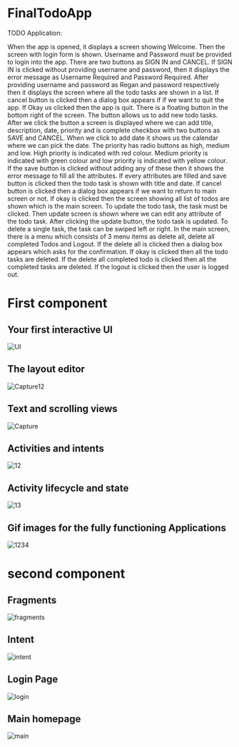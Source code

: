 # FinalTodoApp
TODO Application:

When the app is opened, it displays a screen showing Welcome.
Then the screen with login form is shown. Username and Password must be provided to login into
the app. There are two buttons as SIGN IN and CANCEL. If SIGN IN is clicked without providing
username and password, then it displays the error message as Username Required and Password
Required. 
After providing username and password as Regan and password respectively then it displays the screen
where all the todo tasks are shown in a list. If cancel button is clicked then a dialog box appears if 
if we want to quit the app. If Okay us clicked then the app is quit.
There is a floating button in the bottom right of the screen. The button allows us to add new todo tasks. 
After we click the button a screen is displayed where we can add title, description, date, priority and is complete checkbox with two buttons as SAVE and CANCEL. 
When we click to add date it shows us the calendar where we can pick the date. The priority
has radio buttons as high, medium and low. High priority is indicated with red colour. Medium
priority is indicated with green colour and low priority is indicated with yellow colour. 
If the save button is clicked without adding any of these then it shows the error message to fill all the 
attributes. If every attributes are filled and save button is clicked then the todo task is shown
with title and date. If cancel button is clicked then a dialog box appears if we want to return to
main screen or not. If okay is clicked then the screen showing all list of todos are shown which 
is the main screen. 
To update the todo task, the task must be clicked. Then update screen is shown
where we can edit any attribute of the todo task. After clicking the update button, the todo task is
updated. 
To delete a single task, the task can be swiped left or right.
In the main screen, there is a menu which consists of 3 menu items as delete all, delete all
completed Todos and Logout. 
If the delete all is clicked then a dialog box appears which asks for the confirmation. If
okay is clicked then all the todo tasks are deleted.
If the delete all completed todo is clicked then all the completed tasks are deleted.
If the logout is clicked then the user is logged out.

# First component

 ## Your first interactive UI
 ![UI](https://user-images.githubusercontent.com/80841992/111604158-24466180-87fd-11eb-873d-e345dfc128ec.png)

 ## The layout editor
![Capture12](https://user-images.githubusercontent.com/80841992/111604912-ea298f80-87fd-11eb-8a76-d97d0c6cf9a4.PNG)

 ## Text and scrolling views
![Capture](https://user-images.githubusercontent.com/80841992/111605174-2f4dc180-87fe-11eb-9679-e95f60fc5346.PNG)

 ## Activities and intents
![12](https://user-images.githubusercontent.com/80841992/111605876-c450ba80-87fe-11eb-8942-5b7a02ac300f.PNG)

 ## Activity lifecycle and state
![13](https://user-images.githubusercontent.com/80841992/111606386-43de8980-87ff-11eb-95db-c30d8f92479c.PNG)


 ## Gif images for the fully functioning Applications
![1234](https://user-images.githubusercontent.com/80841992/111608108-f8c57600-8800-11eb-9ab1-206bb5242b10.gif)

# second component

## Fragments
![fragments](https://user-images.githubusercontent.com/80841992/113413609-c5770f80-93da-11eb-9fbc-d5d38710ae73.PNG)

## Intent
![intent](https://user-images.githubusercontent.com/80841992/113413679-ee97a000-93da-11eb-9dad-ff1d9ba50e2a.PNG)

## Login Page

![login](https://user-images.githubusercontent.com/80841992/113416825-d0816e00-93e1-11eb-9ba0-63b5457b00e2.gif)


## Main homepage

![main](https://user-images.githubusercontent.com/80841992/113418156-a5e4e480-93e4-11eb-894c-36733f38492e.gif)




